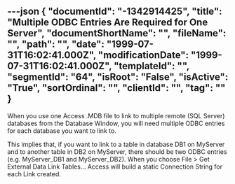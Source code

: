 ---json
{
  "documentId": "-1342914425",
  "title": "Multiple ODBC Entries Are Required for One Server",
  "documentShortName": "",
  "fileName": "",
  "path": "",
  "date": "1999-07-31T16:02:41.000Z",
  "modificationDate": "1999-07-31T16:02:41.000Z",
  "templateId": "",
  "segmentId": "64",
  "isRoot": "False",
  "isActive": "True",
  "sortOrdinal": "",
  "clientId": "",
  "tag": ""
}
---

When you use one Access .MDB file to link to multiple remote (SQL Server) databases from the Database Window, you will need multiple ODBC entries for each database you want to link to.

This implies that, if you want to link to a table in database DB1 on MyServer and to another table in DB2 on MyServer, there should be two ODBC entries (e.g. MyServer_DB1 and MyServer_DB2). When you choose File &gt; Get External Data Link Tables... Access will build a static Connection String for each Link created.
